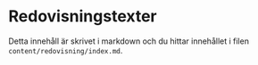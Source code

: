 ---
---
Redovisningstexter
=========================

Detta innehåll är skrivet i markdown och du hittar innehållet i filen `content/redovisning/index.md`.
